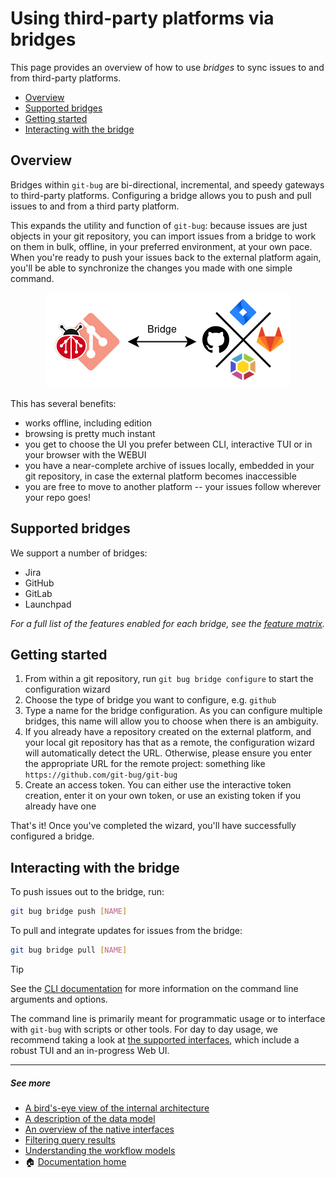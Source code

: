 # Using third-party platforms via bridges<a name="using-bridges"></a>

This page provides an overview of how to use _bridges_ to sync issues to and
from third-party platforms.

<!-- mdformat-toc start --slug=github --maxlevel=4 --minlevel=2 -->

- [Overview](#overview)
- [Supported bridges](#supported-bridges)
- [Getting started](#getting-started)
- [Interacting with the bridge](#interacting-with-the-bridge)

<!-- mdformat-toc end -->

## Overview<a name="overview"></a>

Bridges within `git-bug` are bi-directional, incremental, and speedy gateways to
third-party platforms. Configuring a bridge allows you to push and pull issues
to and from a third party platform.

This expands the utility and function of `git-bug`: because issues are just
objects in your git repository, you can import issues from a bridge to work on
them in bulk, offline, in your preferred environment, at your own pace. When
you're ready to push your issues back to the external platform again, you'll be
able to synchronize the changes you made with one simple command.

<p align="center">
    <img src="../assets/bridge-workflow.png" alt="Bridge workflow">
</p>

This has several benefits:

- works offline, including edition
- browsing is pretty much instant
- you get to choose the UI you prefer between CLI, interactive TUI or in your
  browser with the WEBUI
- you have a near-complete archive of issues locally, embedded in your git
  repository, in case the external platform becomes inaccessible
- you are free to move to another platform -- your issues follow wherever your
  repo goes!

## Supported bridges<a name="supported-bridges"></a>

We support a number of bridges:

- Jira
- GitHub
- GitLab
- Launchpad

_For a full list of the features enabled for each bridge, see the
[feature matrix][docs/feature-matrix]._

## Getting started<a name="getting-started"></a>

1. From within a git repository, run `git bug bridge configure` to start the
   configuration wizard
2. Choose the type of bridge you want to configure, e.g. `github`
3. Type a name for the bridge configuration. As you can configure multiple
   bridges, this name will allow you to choose when there is an ambiguity.
4. If you already have a repository created on the external platform, and your
   local git repository has that as a remote, the configuration wizard will
   automatically detect the URL. Otherwise, please ensure you enter the
   appropriate URL for the remote project: something like
   `https://github.com/git-bug/git-bug`
5. Create an access token. You can either use the interactive token creation,
   enter it on your own token, or use an existing token if you already have one

That's it! Once you've completed the wizard, you'll have successfully configured
a bridge.

## Interacting with the bridge<a name="interacting-with-the-bridge"></a>

To push issues out to the bridge, run:

```bash
git bug bridge push [NAME]
```

To pull and integrate updates for issues from the bridge:

```bash
git bug bridge pull [NAME]
```

> [!TIP]
> See the [CLI documentation][doc/cli/bridge] for more information on the
> command line arguments and options.

The command line is primarily meant for programmatic usage or to interface with
`git-bug` with scripts or other tools. For day to day usage, we recommend taking
a look at [the supported interfaces][docs/usage/interfaces], which include a
robust TUI and an in-progress Web UI.

______________________________________________________________________

##### See more

- [A bird's-eye view of the internal architecture][docs/design/arch]
- [A description of the data model][docs/design/model]
- [An overview of the native interfaces][docs/usage/interfaces]
- [Filtering query results][docs/usage/filter]
- [Understanding the workflow models][docs/usage/workflows]
- :house: [Documentation home][docs/home]

[doc/cli/bridge]: ../md/git-bug_bridge.md
[docs/design/arch]: ../design/architecture.md
[docs/design/model]: ../design/data-model.md
[docs/feature-matrix]: ../feature-matrix.md
[docs/home]: ../README.md
[docs/usage/filter]: ./query-language.md
[docs/usage/interfaces]: ./interfaces.md
[docs/usage/workflows]: ./workflows.md

